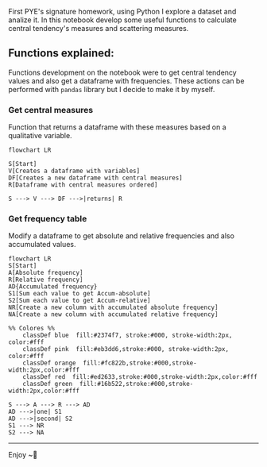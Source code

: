 First PYE's signature homework, using Python I explore a dataset and analize it. In this notebook develop some useful functions to calculate central tendency's measures and scattering measures.

## Functions explained:
Functions development on the notebook were to get central tendency values and also get a dataframe with frequencies. These actions can be performed with `pandas` library but I decide to make it by myself.

### Get central measures
Function that returns a dataframe with these measures based on a qualitative variable.

```mermaid
flowchart LR

S[Start]
V[Creates a dataframe with variables]
DF[Creates a new dataframe with central measures]
R[Dataframe with central measures ordered]

S ---> V ---> DF --->|returns| R
```

### Get frequency table
Modify a dataframe to get absolute and relative frequencies and also accumulated values.

```mermaid
flowchart LR
S[Start]
A[Absolute frequency]
R[Relative frequency]
AD{Accumulated frequency}
S1[Sum each value to get Accum-absolute]
S2[Sum each value to get Accum-relative]
NR[Create a new column with accumulated absolute frequency]
NA[Create a new column with accumulated relative frequency]

%% Colores %%
	classDef blue  fill:#2374f7, stroke:#000, stroke-width:2px, color:#fff
	classDef pink  fill:#eb3dd6,stroke:#000, stroke-width:2px, color:#fff
	classDef orange  fill:#fc822b,stroke:#000,stroke-width:2px,color:#fff
	classDef red  fill:#ed2633,stroke:#000,stroke-width:2px,color:#fff
	classDef green  fill:#16b522,stroke:#000,stroke-width:2px,color:#fff

S ---> A ---> R ---> AD
AD --->|one| S1
AD --->|second| S2
S1 ---> NR
S2 ---> NA
```

---

Enjoy ~🎍

